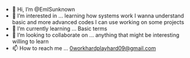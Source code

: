 - 👋 Hi, I’m @EmISunknown
- 👀 I’m interested in ... learning how systems work 
I wanna understand basic and more advanced codes
I can use working on some projects 
- 🌱 I’m currently learning ... Basic terms 
- 💞️ I’m looking to collaborate on ... anything that might be interesting willing to learn 
- 📫 How to reach me ... 0workhardplayhard09@gmail.com 


<!---
EmISunknown/EmISunknown is a ✨ special ✨ repository because its `README.md` (this file) appears on your GitHub profile.
You can click the Preview link to take a look at your changes.
--->
